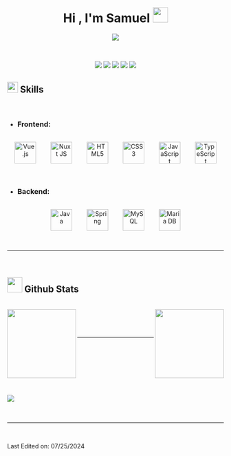 
<h1 align="center"><b>Hi , I'm Samuel </b><img src="https://media.giphy.com/media/hvRJCLFzcasrR4ia7z/giphy.gif" width="35"></h1>
<!--  -->
<p align="center">
  <a href="https://github.com/DenverCoder1/readme-typing-svg"><img src="https://readme-typing-svg.herokuapp.com?font=Time+New+Roman&color=cyan&size=25&center=true&vCenter=true&width=600&height=100&lines=Welcome+To+My+Github;Apprentice+Developer+From+Germany;<3"></a>
</p>


<br>
<br>


<div align="center">
  <img src="https://user-images.githubusercontent.com/73097560/115834477-dbab4500-a447-11eb-908a-139a6edaec5c.gif">
  <img src="https://img.shields.io/github/followers/sammy1122ttv?style=social">
  <img src="https://img.shields.io/github/stars/sammy1122ttv?style=social">
  <img src="https://visitor-badge.laobi.icu/badge?page_id=sammy1122ttv">
  <img src="https://komarev.com/ghpvc/?username=sammy1122ttv">
</div>

## <img src="https://media2.giphy.com/media/QssGEmpkyEOhBCb7e1/giphy.gif?cid=ecf05e47a0n3gi1bfqntqmob8g9aid1oyj2wr3ds3mg700bl&rid=giphy.gif" width ="25"><b> Skills</b>
<br>

<p align="center">

- ### Frontend:

<div align="center">  
<a href="https://vuejs.org/" target="_blank"><img style="margin: 15px" src="https://profilinator.rishav.dev/skills-assets/vuejs-original-wordmark.svg" alt="Vue.js" height="50" /></a>  
<a href="https://nuxtjs.org/" target="_blank"><img style="margin: 15px" src="https://www.vectorlogo.zone/logos/nuxtjs/nuxtjs-icon.svg" alt="Nuxt JS" height="50" /></a>  
<a href="https://en.wikipedia.org/wiki/HTML5" target="_blank"><img style="margin: 15px" src="https://profilinator.rishav.dev/skills-assets/html5-original-wordmark.svg" alt="HTML5" height="50" /></a>  
<a href="https://www.w3schools.com/css/" target="_blank"><img style="margin: 15px" src="https://profilinator.rishav.dev/skills-assets/css3-original-wordmark.svg" alt="CSS3" height="50" /></a>
<a href="https://www.javascript.com/" target="_blank"><img style="margin: 15px" src="https://profilinator.rishav.dev/skills-assets/javascript-original.svg" alt="JavaScript" height="50" /></a>  
<a href="https://www.typescriptlang.org/" target="_blank"><img style="margin: 15px" src="https://profilinator.rishav.dev/skills-assets/typescript-original.svg" alt="TypeScript" height="50" /></a>  
</div>

<br>   

- ### Backend:
<div align="center">  
<a href="https://www.java.com/" target="_blank"><img style="margin: 15px" src="https://profilinator.rishav.dev/skills-assets/java-original-wordmark.svg" alt="Java" height="50" /></a>  
<a href="https://docs.spring.io/spring-framework/docs/3.0.x/reference/expressions.html#:~:text=The%20Spring%20Expression%20Language%20(SpEL,and%20basic%20string%20templating%20functionality." target="_blank"><img style="margin: 15px" src="https://profilinator.rishav.dev/skills-assets/springio-icon.svg" alt="Spring" height="50" /></a>
<a href="https://www.mysql.com/" target="_blank"><img style="margin: 15px" src="https://profilinator.rishav.dev/skills-assets/mysql-original-wordmark.svg" alt="MySQL" height="50" /></a>
<a href="https://mariadb.org/" target="_blank"><img style="margin: 15px" src="https://profilinator.rishav.dev/skills-assets/mariadb.png" alt="Maria DB" height="50" /></a>  

</div>

<br>

-----

<br>


## <img src="https://media.giphy.com/media/iY8CRBdQXODJSCERIr/giphy.gif" width="35"><b> Github Stats </b>
<br>

<div align="center">
    <img style="height:10rem;" align="left" src="https://github-readme-stats.vercel.app/api?username=sammy1122ttv&bg_color=30,1e3975,5e115c&title_color=fff&text_color=fff&show_icons=true&theme=radical" /><img style="height:10rem;" align="right" src="https://github-readme-streak-stats.herokuapp.com?user=sammy1122ttv&theme=transparent&date_format=M%20j%5B%2C%20Y%5D&background=30%2C1E3975%2C5E115C&fire=EB5454&dates=E3A820&border=E3A820&ring=E3A820&stroke=E3A820)](https://git.io/streak-stats" />
</div>
<br>
<br>
<br>

-----

<br>
<br>
<br>
<br>
<br>
<br>
<br>
<img src="https://user-images.githubusercontent.com/73097560/115834477-dbab4500-a447-11eb-908a-139a6edaec5c.gif">
<br>
<br>
<br>

---

<br>

Last Edited on: 07/25/2024